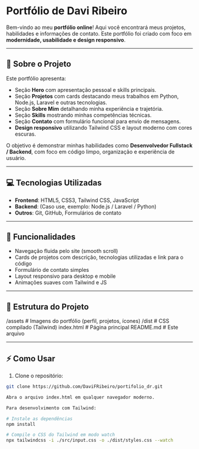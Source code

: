 # Portfólio de Davi Ribeiro

Bem-vindo ao meu **portfólio online**! Aqui você encontrará meus projetos, habilidades e informações de contato. Este portfólio foi criado com foco em **modernidade, usabilidade e design responsivo**.

---

## 🔹 Sobre o Projeto

Este portfólio apresenta:
- Seção **Hero** com apresentação pessoal e skills principais.
- Seção **Projetos** com cards destacando meus trabalhos em Python, Node.js, Laravel e outras tecnologias.
- Seção **Sobre Mim** detalhando minha experiência e trajetória.
- Seção **Skills** mostrando minhas competências técnicas.
- Seção **Contato** com formulário funcional para envio de mensagens.
- **Design responsivo** utilizando Tailwind CSS e layout moderno com cores escuras.

O objetivo é demonstrar minhas habilidades como **Desenvolvedor Fullstack / Backend**, com foco em código limpo, organização e experiência de usuário.

---

## 💻 Tecnologias Utilizadas

- **Frontend**: HTML5, CSS3, Tailwind CSS, JavaScript
- **Backend**: (Caso use, exemplo: Node.js / Laravel / Python)
- **Outros**: Git, GitHub, Formulários de contato

---

## 🚀 Funcionalidades

- Navegação fluida pelo site (smooth scroll)
- Cards de projetos com descrição, tecnologias utilizadas e link para o código
- Formulário de contato simples
- Layout responsivo para desktop e mobile
- Animações suaves com Tailwind e JS

---

## 📁 Estrutura do Projeto

/assets # Imagens do portfólio (perfil, projetos, ícones)
/dist # CSS compilado (Tailwind)
index.html # Página principal
README.md # Este arquivo

---

## ⚡ Como Usar

1. Clone o repositório:
```bash
git clone https://github.com/DaviFRibeiro/portifolio_dr.git

Abra o arquivo index.html em qualquer navegador moderno.

Para desenvolvimento com Tailwind:

# Instale as dependências
npm install

# Compile o CSS do Tailwind em modo watch
npx tailwindcss -i ./src/input.css -o ./dist/styles.css --watch
